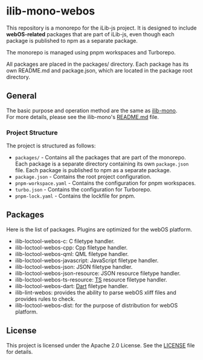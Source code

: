 # ilib-mono-webos

This repository is a monorepo for the iLib-js project. It is designed to include **webOS-related** packages that are part of iLib-js, even though each package is published to npm as a separate package.

The monorepo is managed using pnpm workspaces and Turborepo.

All packages are placed in the packages/ directory. Each package has its own README.md and package.json, which are located in the package root directory.

## General
The basic purpose and operation method are the same as [ilib-mono](https://github.com/iLib-js/ilib-mono).   
For more details, please see the ilib-mono's [README.md](https://github.com/iLib-js/ilib-mono/blob/main/README.md) file.   

### Project Structure
The project is structured as follows:
- `packages/` - Contains all the packages that are part of the monorepo. Each package is a separate directory containing its own `package.json` file. Each package is published to npm as a separate package.
- `package.json` - Contains the root project configuration.
- `pnpm-workspace.yaml` - Contains the configuration for pnpm workspaces.
- `turbo.json` - Contains the configuration for Turborepo.
- `pnpm-lock.yaml` - Contains the lockfile for pnpm.

## Packages
Here is the list of packages.
Plugins are optimized for the webOS platform.
* ilib-loctool-webos-c: C filetype handler.
* ilib-loctool-webos-cpp: Cpp filetype handler.
* ilib-loctool-webos-qml: QML filetype handler.
* ilib-loctool-webos-javascript: JavaScript filetype handler.
* ilib-loctool-webos-json: JSON filetype handler.
* ilib-loctool-webos-json-resource: JSON resource filetype handler.
* ilib-loctool-webos-ts-resource: [TS](https://doc.qt.io/qt-6/linguist-ts-file-format.html) resource filetype handler.
* ilib-loctool-webos-dart: [Dart](https://docs.fileformat.com/programming/dart/) filetype handler.
* ilib-lint-webos: provides the ability to parse webOS xliff files and provides rules to check.
* ilib-loctool-webos-dist: for the purpose of distribution for webOS platform.

## License
This project is licensed under the Apache 2.0 License. See the [LICENSE](./LICENSE) file for details.